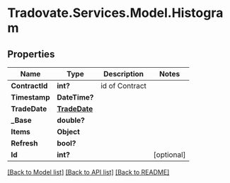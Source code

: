 # Tradovate.Services.Model.Histogram
## Properties

Name | Type | Description | Notes
------------ | ------------- | ------------- | -------------
**ContractId** | **int?** | id of Contract | 
**Timestamp** | **DateTime?** |  | 
**TradeDate** | [**TradeDate**](TradeDate.md) |  | 
**_Base** | **double?** |  | 
**Items** | **Object** |  | 
**Refresh** | **bool?** |  | 
**Id** | **int?** |  | [optional] 

[[Back to Model list]](../README.md#documentation-for-models) [[Back to API list]](../README.md#documentation-for-api-endpoints) [[Back to README]](../README.md)


